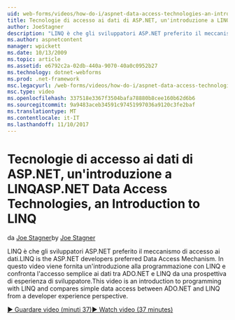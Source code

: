 ```yaml
---
uid: web-forms/videos/how-do-i/aspnet-data-access-technologies-an-introduction-to-linq
title: Tecnologie di accesso ai dati di ASP.NET, un'introduzione a LINQ | Documenti Microsoft
author: JoeStagner
description: "LINQ è che gli sviluppatori ASP.NET preferito il meccanismo di accesso ai dati. In questo video viene fornita un'introduzione alla programmazione con LINQ e confronta i dati semplice accesso betwee..."
ms.author: aspnetcontent
manager: wpickett
ms.date: 10/13/2009
ms.topic: article
ms.assetid: e6792c2a-02db-440a-9070-40a0c0952b27
ms.technology: dotnet-webforms
ms.prod: .net-framework
msc.legacyurl: /web-forms/videos/how-do-i/aspnet-data-access-technologies-an-introduction-to-linq
msc.type: video
ms.openlocfilehash: 337518e3367f3504bafa78880b8cee160b62d6b6
ms.sourcegitcommit: 9a9483aceb34591c97451997036a9120c3fe2baf
ms.translationtype: MT
ms.contentlocale: it-IT
ms.lasthandoff: 11/10/2017
---
```

<a name="aspnet-data-access-technologies-an-introduction-to-linq"></a><span data-ttu-id="fff7c-104">Tecnologie di accesso ai dati di ASP.NET, un'introduzione a LINQ</span><span class="sxs-lookup"><span data-stu-id="fff7c-104">ASP.NET Data Access Technologies, an Introduction to LINQ</span></span>
====================
<span data-ttu-id="fff7c-105">da [Joe Stagner](https://github.com/JoeStagner)</span><span class="sxs-lookup"><span data-stu-id="fff7c-105">by [Joe Stagner](https://github.com/JoeStagner)</span></span>

<span data-ttu-id="fff7c-106">LINQ è che gli sviluppatori ASP.NET preferito il meccanismo di accesso ai dati.</span><span class="sxs-lookup"><span data-stu-id="fff7c-106">LINQ is the ASP.NET developers preferred Data Access Mechanism.</span></span> <span data-ttu-id="fff7c-107">In questo video viene fornita un'introduzione alla programmazione con LINQ e confronta l'accesso semplice ai dati tra ADO.NET e LINQ da una prospettiva di esperienza di sviluppatore.</span><span class="sxs-lookup"><span data-stu-id="fff7c-107">This video is an introduction to programming with LINQ and compares simple data access between ADO.NET and LINQ from a developer experience perspective.</span></span>

[<span data-ttu-id="fff7c-108">&#9654; Guardare video (minuti 37)</span><span class="sxs-lookup"><span data-stu-id="fff7c-108">&#9654; Watch video (37 minutes)</span></span>](https://channel9.msdn.com/Blogs/ASP-NET-Site-Videos/aspnet-data-access-technologies-an-introduction-to-linq)
